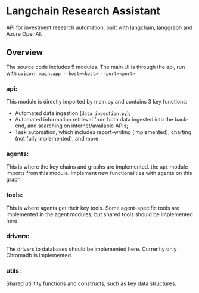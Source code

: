 # Langchain Research Assistant

API for investment research automation, built with langchain, langgraph and Azure OpenAI. 

## Overview

The source code includes 5 modules. The main UI is through the api, run with `uvicorn main:app --host=<host> --port=<port>`

### api:

This module is directly imported by main.py and contains 3 key functions:

- Automated data ingestion (`data_ingestion.py`);
- Automated information retrieval from both data ingested into the back-end, and searching on internet/available APIs;
- Task automation, which includes report-writing (implemented), charting (not fully implemented), and more

### agents:

This is where the key chains and graphs are implemented. the `api` module imports from this module. Implement new functionalities with agents on this graph

### tools:

This is where agents get their key tools. Some agent-specific tools are implemented in the agent modules, but shared tools should be implemented here.

### drivers:

The drivers to databases should be implemented here. Currently only Chromadb is implemented. 

### utils:

Shared utilitity functions and constructs, such as key data structures.
